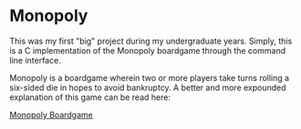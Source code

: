 # Monopoly

This was my first "big" project during my undergraduate years. Simply, this is 
a C implementation of the Monopoly boardgame through the command line interface. 

Monopoly is a boardgame wherein two or more players take turns rolling a six-sided
die in hopes to avoid bankruptcy. A better and more expounded explanation of this
game can be read here: 

[Monopoly Boardgame](https://en.wikipedia.org/wiki/Monopoly_(game))